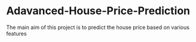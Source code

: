 # Adavanced-House-Price-Prediction
The main aim of this project is to predict the house price based on various features
